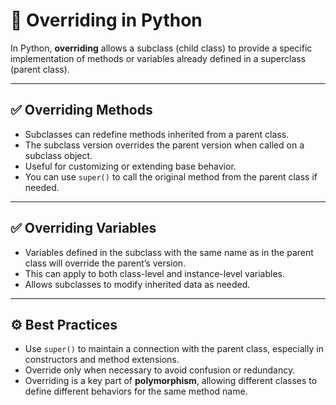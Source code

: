 # 🔄 Overriding in Python

In Python, **overriding** allows a subclass (child class) to provide a specific implementation of methods or variables already defined in a superclass (parent class).

---

## ✅ Overriding Methods

- Subclasses can redefine methods inherited from a parent class.
- The subclass version overrides the parent version when called on a subclass object.
- Useful for customizing or extending base behavior.
- You can use `super()` to call the original method from the parent class if needed.

---

## ✅ Overriding Variables

- Variables defined in the subclass with the same name as in the parent class will override the parent’s version.
- This can apply to both class-level and instance-level variables.
- Allows subclasses to modify inherited data as needed.

---

## ⚙️ Best Practices

- Use `super()` to maintain a connection with the parent class, especially in constructors and method extensions.
- Override only when necessary to avoid confusion or redundancy.
- Overriding is a key part of **polymorphism**, allowing different classes to define different behaviors for the same method name.

